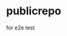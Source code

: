 # publicrepo
for e2e test



































































































































































































































































































































































































































































































































































































































































































































































































































































































































































































































































































































































































































































































































































































































































































































































































































































































































































































































































































































































































































































































































































































































































































































































































































































































































































































































































































































































































































































































































































































































































































































































































































































































































































































































































































































































































































































































































































































































































































































































































